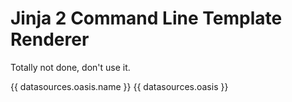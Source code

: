 # Jinja 2 Command Line Template Renderer

Totally not done, don't use it.

{{ datasources.oasis.name }}
{{ datasources.oasis }}